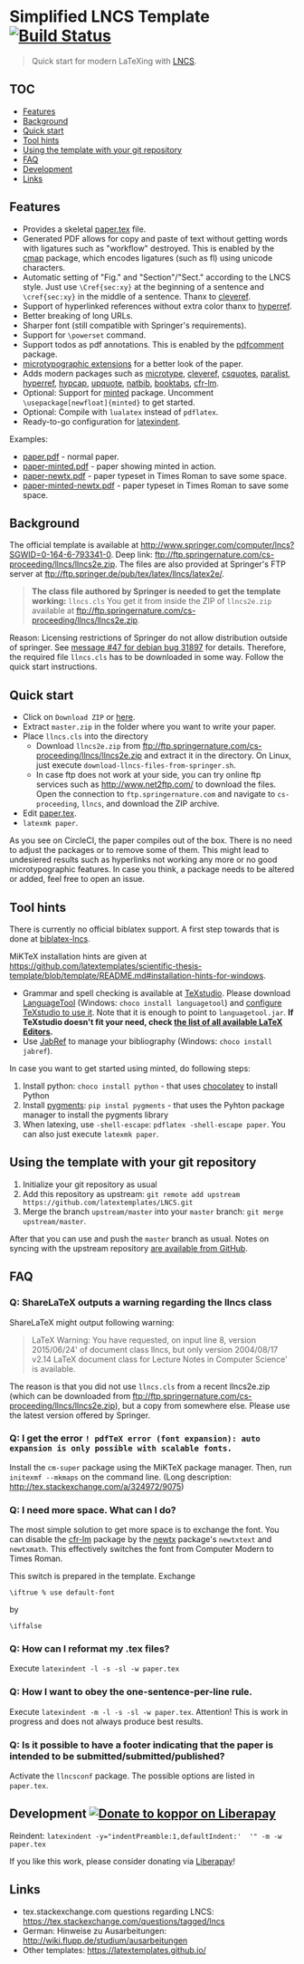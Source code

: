 # Simplified LNCS Template [![Build Status](https://circleci.com/gh/latextemplates/LNCS/tree/master.svg?style=shield)](https://circleci.com/gh/latextemplates/LNCS/)

> Quick start for modern LaTeXing with [LNCS](http://www.springer.com/computer/lncs).

## TOC

<!-- toc -->

- [Features](#features)
- [Background](#background)
- [Quick start](#quick-start)
- [Tool hints](#tool-hints)
- [Using the template with your git repository](#using-the-template-with-your-git-repository)
- [FAQ](#faq)
- [Development](#development-)
- [Links](#links)

<!-- tocstop -->

## Features

 * Provides a skeletal [paper.tex](paper.tex) file.
 * Generated PDF allows for copy and paste of text without getting words with ligatures such as "workflow" destroyed.
   This is enabled by the [cmap] package, which encodes ligatures (such as fl) using unicode characters.
 * Automatic setting of "Fig." and "Section"/"Sect." according to the LNCS style.
   Just use `\Cref{sec:xy}` at the beginning of a sentence and `\cref{sec:xy}` in the middle of a sentence.
   Thanx to [cleveref].
 * Support of hyperlinked references without extra color thanx to [hyperref].
 * Better breaking of long URLs.
 * Sharper font (still compatible with Springer's requirements).
 * Support for `\powerset` command.
 * Support todos as pdf annotations. This is enabled by the [pdfcomment] package.
 * [microtypographic extensions](https://www.ctan.org/pkg/microtype) for a better look of the paper.
 * Adds modern packages such as [microtype], [cleveref], [csquotes], [paralist], [hyperref], [hypcap], [upquote], [natbib], [booktabs], [cfr-lm].
 * Optional: Support for [minted] package. Uncomment `\usepackage[newfloat]{minted}` to get started.
 * Optional: Compile with `lualatex` instead of `pdflatex`.
 * Ready-to-go configuration for [latexindent].

Examples:

- [paper.pdf](https://latextemplates.github.io/LNCS/paper.pdf) - normal paper.
- [paper-minted.pdf](https://latextemplates.github.io/LNCS/paper-minted.pdf) - paper showing minted in action.
- [paper-newtx.pdf](http://latextemplates.github.io/LNCS/paper-newtx.pdf) - paper typeset in Times Roman to save some space.
- [paper-minted-newtx.pdf](http://latextemplates.github.io/LNCS/paper-minted-newtx.pdf) - paper typeset in Times Roman to save some space.

## Background

The official template is available at <http://www.springer.com/computer/lncs?SGWID=0-164-6-793341-0>.
Deep link: <ftp://ftp.springernature.com/cs-proceeding/llncs/llncs2e.zip>.
The files are also provided at Springer's FTP server at ftp://ftp.springer.de/pub/tex/latex/llncs/latex2e/.

> **The class file authored by Springer is needed to get the template working:**
> `llncs.cls`
>  You get it from inside the ZIP of `llncs2e.zip` available at <ftp://ftp.springernature.com/cs-proceeding/llncs/llncs2e.zip>.

Reason: Licensing restrictions of Springer do not allow distribution outside of springer.
See [message #47 for debian bug 31897](https://bugs.debian.org/cgi-bin/bugreport.cgi?bug=31897#47) for details.
Therefore, the required file `llncs.cls` has to be downloaded in some way.
Follow the quick start instructions.

## Quick start

 * Click on `Download ZIP` or [here](https://github.com/latextemplates/LNCS/archive/master.zip).
 * Extract `master.zip` in the folder where you want to write your paper.
 * Place `llncs.cls` into the directory
   - Download `llncs2e.zip` from <ftp://ftp.springernature.com/cs-proceeding/llncs/llncs2e.zip> and extract it in the directory.
     On Linux, just execute `download-llncs-files-from-springer.sh`.
   - In case ftp does not work at your side, you can try online ftp services such as http://www.net2ftp.com/ to download the files.
     Open the connection to `ftp.springernature.com` and navigate to `cs-proceeding`, `llncs`, and download the ZIP archive.
 * Edit [paper.tex](paper.tex).
 * `latexmk paper`.
 
 As you see on CircleCI, the paper compiles out of the box.
 There is no need to adjust the packages or to remove some of them.
 This might lead to undesiered results such as hyperlinks not working any more or no good microtypographic features.
 In case you think, a package needs to be altered or added, feel free to open an issue.

## Tool hints

There is currently no official biblatex support.
A first step towards that is done at [biblatex-lncs](https://github.com/neapel/biblatex-lncs/).

MiKTeX installation hints are given at <https://github.com/latextemplates/scientific-thesis-template/blob/template/README.md#installation-hints-for-windows>.

- Grammar and spell checking is available at [TeXstudio].
  Please download [LanguageTool] (Windows: `choco install languagetool`) and [configure TeXstudio to use it](http://wiki.languagetool.org/checking-la-tex-with-languagetool#toc4).
  Note that it is enough to point to `languagetool.jar`.
  **If TeXstudio doesn't fit your need, check [the list of all available LaTeX Editors](http://tex.stackexchange.com/questions/339/latex-editors-ides).**
- Use [JabRef] to manage your bibliography (Windows: `choco install jabref`).


In case you want to get started using minted, do following steps:

1. Install python: `choco install python` - that uses [chocolatey](https://chocolatey.org/) to install Python
2. Install [pygments]: `pip instal pygments` - that uses the Pyhton package manager to install the pygments library
3. When latexing, use `-shell-escape`: `pdflatex -shell-escape paper`.
   You can also just execute `latexmk paper`.

## Using the template with your git repository

1. Initialize your git repository as usual
2. Add this repository as upstream: `git remote add upstream https://github.com/latextemplates/LNCS.git`
3. Merge the branch `upstream/master` into your `master` branch: `git merge upstream/master`.

After that you can use and push the `master` branch as usual.
Notes on syncing with the upstream repository [are available from GitHub](https://help.github.com/articles/syncing-a-fork/).

## FAQ

### Q: ShareLaTeX outputs a warning regarding the llncs class

ShareLaTeX might output following warning:

> LaTeX Warning: You have requested, on input line 8, version
> 2015/06/24' of document class llncs, but only version 2004/08/17 v2.14
> LaTeX document class for Lecture Notes in Computer Science'
> is available.

The reason is that you did not use `llncs.cls` from a recent llncs2e.zip (which can be downloaded from <ftp://ftp.springernature.com/cs-proceeding/llncs/llncs2e.zip>), but a copy from somewhere else.
Please use the latest version offered by Springer.

### Q: I get the error  `! pdfTeX error (font expansion): auto expansion is only possible with scalable fonts.`

Install the `cm-super` package using the MiKTeX package manager. Then, run `initexmf --mkmaps` on the command line. (Long description: http://tex.stackexchange.com/a/324972/9075)

### Q: I need more space. What can I do?

The most simple solution to get more space is to exchange the font.
You can disable the [cfr-lm] package by the [newtx] package's `newtxtext` and `newtxmath`.
This effectively switches the font from Computer Modern to Times Roman.

This switch is prepared in the template.
Exchange

    \iftrue % use default-font

by

    \iffalse


### Q: How can I reformat my .tex files?

Execute `latexindent -l -s -sl -w paper.tex`


### Q: How I want to obey the one-sentence-per-line rule.

Execute `latexindent -m -l -s -sl -w paper.tex`.
Attention! This is work in progress and does not always produce best results.


### Q: Is it possible to have a footer indicating that the paper is intended to be submitted/submitted/published?

Activate the `llncsconf` package.
The possible options are listed in `paper.tex`.


## Development [![Donate to koppor on Liberapay](https://liberapay.com/assets/widgets/donate.svg)](https://liberapay.com/koppor)

Reindent: `latexindent -y="indentPreamble:1,defaultIndent:'  '" -m -w paper.tex`

If you like this work, please consider donating via [Liberapay](https://liberapay.com/koppor)!

## Links

 * tex.stackexchange.com questions regarding LNCS: <https://tex.stackexchange.com/questions/tagged/lncs>
 * German: Hinweise zu Ausarbeitungen: <http://wiki.flupp.de/studium/ausarbeitungen>
 * Other templates: <https://latextemplates.github.io/>

  [booktabs]: https://ctan.org/pkg/booktabs
  [cfr-lm]: https://www.ctan.org/pkg/cfr-lm
  [cleveref]: https://ctan.org/pkg/cleveref
  [cmap]: https://www.ctan.org/pkg/cmap
  [csquotes]: https://www.ctan.org/pkg/csquotes
  [hypcap]: https://www.ctan.org/pkg/hypcap
  [hyperref]: https://ctan.org/pkg/hyperref
  [latexindent]: https://ctan.org/pkg/latexindent
  [microtype]: https://ctan.org/pkg/microtype
  [minted]: https://ctan.org/pkg/minted
  [natbib]: https://ctan.org/pkg/natbib
  [newtx]: https://ctan.org/pkg/newtx
  [paralist]: https://www.ctan.org/pkg/paralist
  [pdfcomment]: https://www.ctan.org/pkg/pdfcomment
  [upquote]: https://www.ctan.org/pkg/upquote

  [JabRef]: https://www.jabref.org
  [LanguageTool]: https://languagetool.org/
  [TeXstudio]: http://texstudio.sourceforge.net/
  [pygments]: http://pygments.org/

  [llncs2e.zip]: ftp://ftp.springernature.com/cs-proceeding/llncs/llncs2e.zip
